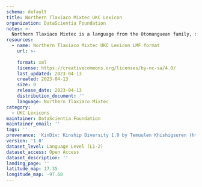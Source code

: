 ```yaml
---
schema: default
title: Northern Tlaxiaco Mixtec UKC Lexicon
organization: DataScientia Foundation
notes: >-
  Northern Tlaxiaco Mixtec is a language from the Otomanguean family, spoken in North America. The UKC Lexicon of Northern Tlaxiaco Mixtec is represented as a lexico-semantic network. It consists of words, word senses, synsets, as well as sense-level and synset-level relationships.
resources:
  - name: Northern Tlaxiaco Mixtec UKC Lexicon LMF format
    url: >-
      
    format: xml
    license: https://creativecommons.org/licenses/by-nc-sa/4.0/
    last_updated: 2023-04-13
    created: 2023-04-13
    size: 0
    release_date: 2023-04-13
    distribution_document: ''
    language: Northern Tlaxiaco Mixtec
category:
  - UKC Lexicons
maintainer: DataScientia Foundation
maintainer_email: ''
tags: ''
provenance: 'KinDiv: Kinship Diversity 1.0 by Temuulen Khishigsuren (http://ukc.disi.unitn.it/index.php/kinship/); Princeton WordNet 2.1 by Princeton University (https://wordnet.princeton.edu)'
version: '1.0'
dataset_level: Language Level (L1-2)
dataset_access: Open Access
dataset_description: ''
landing_page: ''
latitude_map: 17.35
longitude_map: -97.68
---
```

